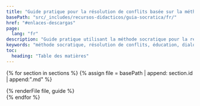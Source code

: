 ```yaml
---
title: "Guide pratique pour la résolution de conflits basée sur la méthode socratique"
basePath: "src/_includes/recursos-didacticos/guia-socratica/fr/"
href: "#enlaces-descargas"
page:
  lang: "fr"
description: "Guide pratique utilisant la méthode socratique pour la résolution de conflits dans les environnements éducatifs. Développé par le Projet Irene."
keywords: "méthode socratique, résolution de conflits, éducation, dialogue, guide pratique, projet irene, littérature classique"
toc:
  heading: "Table des matières"
---
```


{% for section in sections %}
{% assign file = basePath | append: section.id | append:".md" %}
<section id="{{ section.id }}">
  {% renderFile file, guide %}
</section>
{% endfor %}